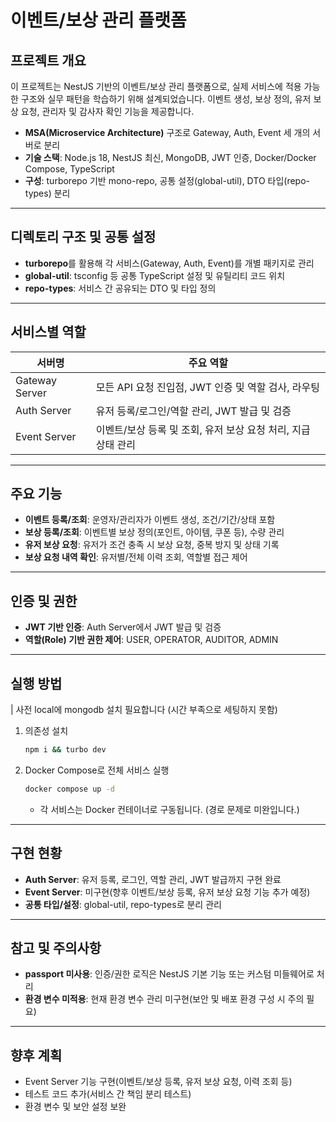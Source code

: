 # 이벤트/보상 관리 플랫폼

## 프로젝트 개요

이 프로젝트는 NestJS 기반의 이벤트/보상 관리 플랫폼으로, 실제 서비스에 적용 가능한 구조와 실무 패턴을 학습하기 위해 설계되었습니다. 이벤트 생성, 보상 정의, 유저 보상 요청, 관리자 및 감사자 확인 기능을 제공합니다.

- **MSA(Microservice Architecture)** 구조로 Gateway, Auth, Event 세 개의 서버로 분리
- **기술 스택**: Node.js 18, NestJS 최신, MongoDB, JWT 인증, Docker/Docker Compose, TypeScript
- **구성**: turborepo 기반 mono-repo, 공통 설정(global-util), DTO 타입(repo-types) 분리

---

## 디렉토리 구조 및 공통 설정

- **turborepo**를 활용해 각 서비스(Gateway, Auth, Event)를 개별 패키지로 관리
- **global-util**: tsconfig 등 공통 TypeScript 설정 및 유틸리티 코드 위치
- **repo-types**: 서비스 간 공유되는 DTO 및 타입 정의

---

## 서비스별 역할

| 서버명          | 주요 역할                                                         |
|----------------|-------------------------------------------------------------------|
| Gateway Server | 모든 API 요청 진입점, JWT 인증 및 역할 검사, 라우팅                |
| Auth Server    | 유저 등록/로그인/역할 관리, JWT 발급 및 검증                       |
| Event Server   | 이벤트/보상 등록 및 조회, 유저 보상 요청 처리, 지급 상태 관리       |

---

## 주요 기능

- **이벤트 등록/조회**: 운영자/관리자가 이벤트 생성, 조건/기간/상태 포함
- **보상 등록/조회**: 이벤트별 보상 정의(포인트, 아이템, 쿠폰 등), 수량 관리
- **유저 보상 요청**: 유저가 조건 충족 시 보상 요청, 중복 방지 및 상태 기록
- **보상 요청 내역 확인**: 유저별/전체 이력 조회, 역할별 접근 제어

---

## 인증 및 권한

- **JWT 기반 인증**: Auth Server에서 JWT 발급 및 검증
- **역할(Role) 기반 권한 제어**: USER, OPERATOR, AUDITOR, ADMIN

---

## 실행 방법
| 사전 local에 mongodb 설치 필요합니다 (시간 부족으로 세팅하지 못함)

1. 의존성 설치
   ```bash
   npm i && turbo dev
   ```
2. Docker Compose로 전체 서비스 실행
   ```bash
   docker compose up -d
   ```
    - 각 서비스는 Docker 컨테이너로 구동됩니다. (경로 문제로 미완입니다.)

---

## 구현 현황

- **Auth Server**: 유저 등록, 로그인, 역할 관리, JWT 발급까지 구현 완료
- **Event Server**: 미구현(향후 이벤트/보상 등록, 유저 보상 요청 기능 추가 예정)
- **공통 타입/설정**: global-util, repo-types로 분리 관리

---

## 참고 및 주의사항

- **passport 미사용**: 인증/권한 로직은 NestJS 기본 기능 또는 커스텀 미들웨어로 처리
- **환경 변수 미적용**: 현재 환경 변수 관리 미구현(보안 및 배포 환경 구성 시 주의 필요)

---

## 향후 계획

- Event Server 기능 구현(이벤트/보상 등록, 유저 보상 요청, 이력 조회 등)
- 테스트 코드 추가(서비스 간 책임 분리 테스트)
- 환경 변수 및 보안 설정 보완


